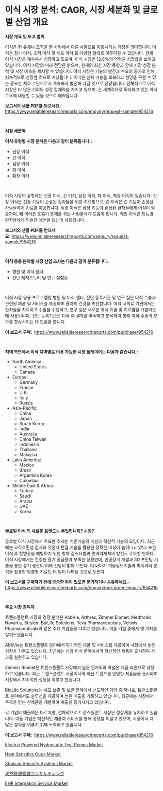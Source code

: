 <p><h1>이식 시장 분석: CAGR, 시장 세분화 및 글로벌 산업 개요</h1></p><p><strong>시장 개요 및 보고 범위</strong></p>
<p><p>이식은 한 유체나 조직을 한 사람에서 다른 사람으로 이동시키는 과정을 의미합니다. 이식은 장기 이식, 조직 이식 및 세포 이식 등 다양한 형태로 이루어질 수 있습니다. 현재 이식 시장은 계속해서 성장하고 있으며, 이식 시장은 12.8%의 연평균 성장률을 보이고 있습니다. 이식 시장의 미래 전망은 밝으며, 현재의 최신 시장 동향과 함께 시장 성장 분석 및 시장 예측을 제시할 수 있습니다. 이식 시장은 기술의 발전과 수요의 증가로 인해 지속적으로 성장할 것으로 예상됩니다. 이식은 신체 기능을 회복하고 생명을 구할 수 있는 중요한 치료 수단으로서 계속해서 발전해 나갈 것으로 전망됩니다. 전체적으로 이식 시장은 더 많은 기회와 성장 잠재력을 가지고 있으며, 전 세계적으로 확대되고 있는 이식 수요에 대응할 수 있을 것으로 예측됩니다.</p></p>
<p><strong>보고서의 샘플 PDF를 받으세요:</strong> <a href="https://www.reliableresearchreports.com/enquiry/request-sample/954216">https://www.reliableresearchreports.com/enquiry/request-sample/954216</a></p>
<p>&nbsp;</p>
<p><strong>시장 세분화</strong></p>
<p><strong>이식 유형별 시장 분석은 다음과 같이 분류됩니다.:</strong></p>
<p><ul><li>신장 이식</li><li>간 이식</li><li>심장 이식</li><li>폐 이식</li><li>췌장 이식</li></ul></p>
<p>&nbsp;</p>
<p><p>이식 시장의 유형에는 신장 이식, 간 이식, 심장 이식, 폐 이식, 췌장 이식이 있습니다. 신장 이식은 신장 기능이 손상된 환자들을 위한 치료법으로, 간 이식은 간 기능이 손상된 사람들에게 치료를 제공합니다. 심장 이식은 심장 기능이 손상된 환자들에게 이식이 필요하며, 폐 이식은 호흡기 문제를 겪는 사람들에게 도움이 됩니다. 췌장 이식은 당뇨병 환자들에게 인슐린 생산을 돕는데 사용됩니다.</p></p>
<p><strong>보고서의 샘플 PDF를 받으세요:</strong>&nbsp;<a href="https://www.reliableresearchreports.com/enquiry/request-sample/954216">https://www.reliableresearchreports.com/enquiry/request-sample/954216</a></p>
<p>&nbsp;</p>
<p><strong> 이식 응용 분야별 시장 산업 조사는 다음과 같이 분류됩니다.:</strong></p>
<p><ul><li>병원 및 이식 센터</li><li>진단 레지스트리 및 연구 실험실</li></ul></p>
<p>&nbsp;</p>
<p><p>이식 시장 응용 프로그램인 병원 및 이식 센터, 진단 등록기관 및 연구 실은 이식 수술과 관련된 제품 및 서비스를 제공하며 환자의 건강을 촉진합니다. 이식 시의료 기관에서는 환자들을 치료하고 수술을 수행하고, 연구 실은 새로운 이식 기술 및 치료법을 개발하는 데 사용됩니다. 진단 등록기관은 이식 후 결과를 추적하고 분석하여 향후 이식 수술의 효과를 향상시키는 데 도움을 줍니다.</p></p>
<p><strong>이 보고서 구매:</strong>&nbsp; <a href="https://www.reliableresearchreports.com/purchase/954216">https://www.reliableresearchreports.com/purchase/954216</a></p>
<p>&nbsp;</p>
<p><strong>지역 측면에서 이식 지역별로 이용 가능한 시장 플레이어는 다음과 같습니다.:</strong></p>
<p><ul>
    <li>
        North America:
        <ul>
            <li>United States</li>
            <li>Canada</li>
        </ul>
    </li>
    <li>
        Europe:
        <ul>
            <li>Germany</li>
            <li>France</li>
            <li>U.K.</li>
            <li>Italy</li>
            <li>Russia</li>
        </ul>
    </li>
    <li>
        Asia-Pacific:
        <ul>
            <li>China</li>
            <li>Japan</li>
            <li>South Korea</li>
            <li>India</li>
            <li>Australia</li>
            <li>China Taiwan</li>
            <li>Indonesia</li>
            <li>Thailand</li>
            <li>Malaysia</li>
        </ul>
    </li>
    <li>
        Latin America:
        <ul>
            <li>Mexico</li>
            <li>Brazil</li>
            <li>Argentina Korea</li>
            <li>Colombia</li>
        </ul>
    </li>
    <li>
        Middle East & Africa:
        <ul>
            <li>Turkey</li>
            <li>Saudi</li>
            <li>Arabia</li>
            <li>UAE</li>
            <li>Korea</li>
        </ul>
    </li>
    </ul></p>
<p>&nbsp;</p>
<p><strong>글로벌 이식 의 새로운 트렌드는 무엇입니까? 시장?</strong></p>
<p><p>글로벌 이식 시장에서 주요한 추세는 기존기술의 개선과 혁신적 기술의 도입이다. 최근에는 조직호환성 검사와 유전자 편집 기술을 활용한 정확한 매칭이 늘어나고 있다. 또한 이식 후 합병증을 예방하기 위한 항체 감소요법과 면역억제제의 발전도 주목할 만하다. 이식 시장에서는 건강한 장기 공급량이 부족한 상황인데, 인공장기 개발과 3D 프린팅 기술을 통한 장기 생산이 미래 전망이 밝아 보인다. 더 나아가 거물정보기술과 빅데이터 분석을 활용한 맞춤형 치료도 더 많이 나타날 것으로 보인다.</p></p>
<p><strong>이 보고서를 구매하기 전에 궁금한 점이 있으면 문의하거나 공유하세요.</strong>- <a href="https://www.reliableresearchreports.com/enquiry/pre-order-enquiry/954216">https://www.reliableresearchreports.com/enquiry/pre-order-enquiry/954216</a></p>
<p>&nbsp;</p>
<p><strong>주요 시장 참여자</strong></p>
<p><p>트랜스플랜트 시장의 경쟁 분석은 AbbVie, Arthrex, Zimmer Biomet, Medtronic, Novartis, Stryker, BioLife Solutions, Teva Pharmaceuticals, Veloxis Pharmaceuticals와 같은 주요 기업들을 다루고 있습니다. 이들 기업 중에서 몇 가지를 살펴보겠습니다.</p><p>AbbVie는 트랜스플랜트 분야에서 획기적인 제품 및 서비스를 제공하여 시장에서 높은 성장을 거두고 있습니다. 최근에는 신장 이식 분야에서의 혁신적인 제품을 출시하여 성과를 실현하고 있습니다.</p><p>Zimmer Biomet은 트랜스플랜트 시장에서 높은 인지도와 폭넓은 제품 라인으로 성장하고 있습니다. 최근 트랜스플랜트 시장에서의 최신 트렌드를 반영한 제품들을 출시하여 시장에서 지속적인 성장을 이루고 있습니다.</p><p>BioLife Solutions는 세포 보존 및 보관 분야에서 선도적인 기업 중 하나로, 트랜스플랜트 분야에서도 솔루션을 제공하며 높은 매출을 기록하고 있습니다. 최근에는 시장에서 주목을 받는 신제품을 개발하여 매출을 증가시키고 있습니다.</p><p>각 기업의 매출액은 다르지만, 전체적으로 트랜스플랜트 시장은 성장세를 유지하고 있습니다. 이들 기업은 혁신적인 제품과 서비스를 통해 경쟁을 이끌고 있으며, 시장에서 더 많은 성과를 이루기 위해 노력하고 있습니다.</p></p>
<p><strong>이 보고서 구매:</strong>&nbsp;&nbsp;<a href="https://www.reliableresearchreports.com/purchase/954216">https://www.reliableresearchreports.com/purchase/954216</a></p>
<p><p><a href="https://cautious-neon-760.notion.site/Electric-Powered-Hydrostatic-Test-Pumps-Market-Research-Report-Unlocks-Analysis-on-the-Market-Financ-acffc46166614338b9c503827ace1ee9">Electric Powered Hydrostatic Test Pumps Market</a></p><p><a href="https://view.publitas.com/reportprime-1/heat-sensitive-cups-market-offers-provide-insightful-data-for-the-time-period-from-2024-to-2031-and-also-provide-analysis-based-on-application-type-and-region/">Heat Sensitive Cups Market</a></p><p><a href="https://github.com/sofayahoo2023/Market-Research-Report-List-3/blob/main/stadium-security-systems-market.md">Stadium Security Systems Market</a></p><p><a href="https://github.com/vhemk0794148/Market-Research-Report-List-1/blob/main/7592042185194.md">天然資源管理コンサルティング</a></p><p><a href="https://spotless-saver-8fd.notion.site/EHR-Integration-Service-Market-Dynamics-2024-2031-Also-about-Its-Market-Trends-Projections-and-Op-b6ee72d6738e4c59b2ec902233b9ddf8">EHR Integration Service Market</a></p></p>
